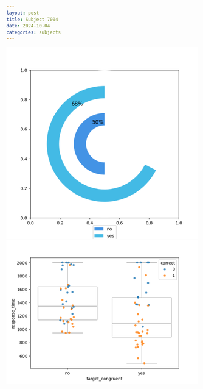 ```yaml
---
layout: post
title: Subject 7004
date: 2024-10-04
categories: subjects
---
```


![](data/7004/run-3/7004_accuracy_target_congruence.png)
![](data/7004/run-3/7004_rt_congruence.png)
